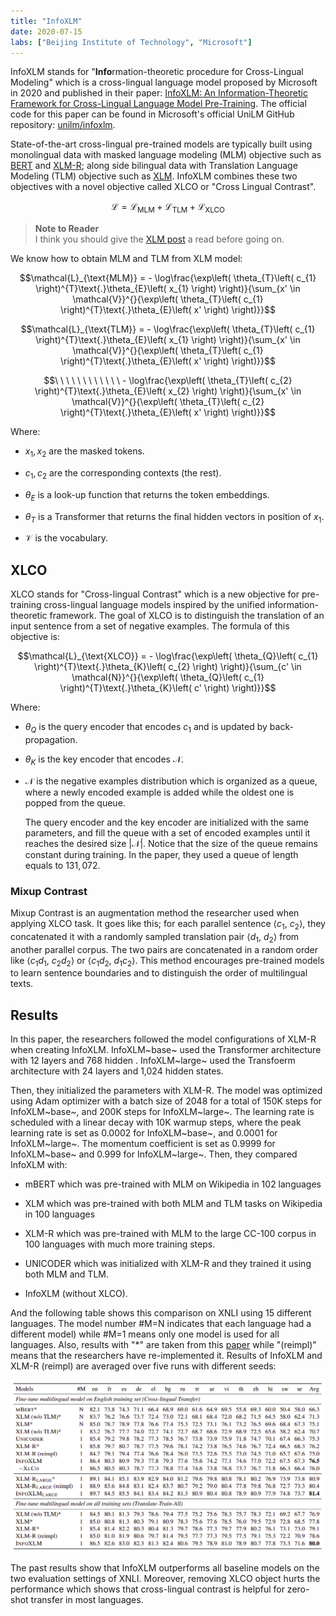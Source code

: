 ```yaml
---
title: "InfoXLM"
date: 2020-07-15
labs: ["Beijing Institute of Technology", "Microsoft"]
---
```


InfoXLM stands for "**Info**rmation-theoretic procedure for
Cross-Lingual Modeling" which is a cross-lingual language model proposed
by Microsoft in 2020 and published in their paper: [InfoXLM: An
Information-Theoretic Framework for Cross-Lingual Language Model
Pre-Training](https://arxiv.org/pdf/2007.07834.pdf). The official code
for this paper can be found in Microsoft's official UniLM GitHub repository:
[unilm/infoxlm](https://github.com/microsoft/unilm/tree/master/infoxlm).

State-of-the-art cross-lingual pre-trained models are typically built
using monolingual data with masked language modeling (MLM) objective
such as [BERT](https://phanxuanphucnd.github.io/language-modeling/BERT) and
[XLM-R](https://phanxuanphucnd.github.io/cross-lingual-lm/XLM-R); along side
bilingual data with Translation Language Modeling (TLM) objective such
as [XLM](https://phanxuanphucnd.github.io/cross-lingual-lm/XLM). InfoXLM
combines these two objectives with a novel objective called XLCO or
"Cross Lingual Contrast".

$$\mathcal{L} = \mathcal{L}_{\text{MLM}} + \mathcal{L}_{\text{TLM}} + \mathcal{L}_{\text{XLCO}}$$

> **Note to Reader**\
I think you should give the [XLM post](https://phanxuanphucnd.github.io/cross-lingual-lm/XLM)
a read before going on.

We know how to obtain MLM and TLM from XLM model:

$$\mathcal{L}_{\text{MLM}} = - \log\frac{\exp\left( \theta_{T}\left( c_{1} \right)^{T}\text{.}\theta_{E}\left( x_{1} \right) \right)}{\sum_{x' \in \mathcal{V}}^{}{\exp\left( \theta_{T}\left( c_{1} \right)^{T}\text{.}\theta_{E}\left( x' \right) \right)}}$$

$$\mathcal{L}_{\text{TLM}} = - \log\frac{\exp\left( \theta_{T}\left( c_{1} \right)^{T}\text{.}\theta_{E}\left( x_{1} \right) \right)}{\sum_{x' \in \mathcal{V}}^{}{\exp\left( \theta_{T}\left( c_{1} \right)^{T}\text{.}\theta_{E}\left( x' \right) \right)}}$$

$$\ \ \ \ \ \ \ \ \ \ \ \  - \log\frac{\exp\left( \theta_{T}\left( c_{2} \right)^{T}\text{.}\theta_{E}\left( x_{2} \right) \right)}{\sum_{x' \in \mathcal{V}}^{}{\exp\left( \theta_{T}\left( c_{2} \right)^{T}\text{.}\theta_{E}\left( x' \right) \right)}}$$

Where:

-   $x_{1}, x_{2}$ are the masked tokens.

-   $c_{1}, c_{2}$ are the corresponding contexts (the rest).

-   $\theta_{E}$ is a look-up function that returns the token
    embeddings.

-   $\theta_{T}$ is a Transformer that returns the final hidden vectors
    in position of $x_{1}$.

-   $\mathcal{V}$ is the vocabulary.

XLCO
----

XLCO stands for "Cross-lingual Contrast" which is a new objective for
pre-training cross-lingual language models inspired by the unified
information-theoretic framework. The goal of XLCO is to distinguish the
translation of an input sentence from a set of negative examples. The
formula of this objective is:

$$\mathcal{L}_{\text{XLCO}} = - \log\frac{\exp\left( \theta_{Q}\left( c_{1} \right)^{T}\text{.}\theta_{K}\left( c_{2} \right) \right)}{\sum_{c' \in \mathcal{N}}^{}{\exp\left( \theta_{Q}\left( c_{1} \right)^{T}\text{.}\theta_{K}\left( c' \right) \right)}}$$

Where:

-   $\theta_{Q}$ is the query encoder that encodes $c_{1}$ and is
    updated by back-propagation.

-   $\theta_{K}$ is the key encoder that encodes $\mathcal{N}$.

-   $\mathcal{N}$ is the negative examples distribution which is
    organized as a queue, where a newly encoded example is added while
    the oldest one is popped from the queue.

    The query encoder and the key encoder are initialized with the same
    parameters, and fill the queue with a set of encoded examples until
    it reaches the desired size $\left| \mathcal{N} \right|$. Notice
    that the size of the queue remains constant during training. In the
    paper, they used a queue of length equals to $131,072$.

### Mixup Contrast

Mixup Contrast is an augmentation method the researcher used when
applying XLCO task. It goes like this; for each parallel sentence
$\left\langle c_{1},\ c_{2} \right\rangle$, they concatenated it with a
randomly sampled translation pair
$\left\langle d_{1},\ d_{2} \right\rangle$ from another parallel corpus.
The two pairs are concatenated in a random order like
$\left\langle c_{1}d_{1},\ c_{2}d_{2} \right\rangle$ or
$\left\langle c_{1}d_{2},\ d_{1}c_{2} \right\rangle$. This method
encourages pre-trained models to learn sentence boundaries and to
distinguish the order of multilingual texts.

Results
-------

In this paper, the researchers followed the model configurations of
XLM-R when creating InfoXLM. InfoXLM~base~ used the Transformer
architecture with 12 layers and 768 hidden . InfoXLM~large~ used the
Transfoerm architecture with 24 layers and 1,024 hidden states.

Then, they initialized the parameters with XLM-R. The model was
optimized using Adam optimizer with a batch size of $2048$ for a total
of $150$K steps for InfoXLM~base~, and $200$K steps for InfoXLM~large~.
The learning rate is scheduled with a linear decay with $10$K warmup
steps, where the peak learning rate is set as $0.0002$ for
InfoXLM~base~, and $0.0001$ for InfoXLM~large~. The momentum coefficient
is set as $0.9999$ for InfoXLM~base~ and $0.999$ for InfoXLM~large~.
Then, they compared InfoXLM with:

-   mBERT which was pre-trained with MLM on Wikipedia in 102 languages

-   XLM which was pre-trained with both MLM and TLM tasks on Wikipedia
    in 100 languages

-   XLM-R which was pre-trained with MLM to the large CC-100 corpus in
    100 languages with much more training steps.

-   UNICODER which was initialized with XLM-R and they trained it using
    both MLM and TLM.

-   InfoXLM (without XLCO).

And the following table shows this comparison on XNLI using 15
different languages. The model number \#M=N indicates that each
language had a different model) while \#M=1 means only one model is
used for all languages. Also, results with "\*" are taken from this
[paper](https://arxiv.org/pdf/1911.02116.pdf) while "(reimpl)" means
that the researchers have re-implemented it. Results of InfoXLM and
XLM-R (reimpl) are averaged over five runs with different seeds:

<div align="center">
    <img src="media/InfoXLM/image1.png" width=750>
</div>

The past results show that InfoXLM outperforms all baseline models on
the two evaluation settings of XNLI. Moreover, removing XLCO object
hurts the performance which shows that cross-lingual contrast is helpful
for zero-shot transfer in most languages.
